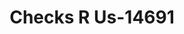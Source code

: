 ---
f_zip-code: 55055
f_state-code: MN
title: Checks R Us-14691
f_phone: 651-459-4411
f_city-only: Newport
f_address: 745 High Street Newport
f_location-unique-id: '14691'
slug: checks-r-us-14691
updated-on: '2024-05-30T13:46:58.046Z'
created-on: '2024-05-30T13:36:59.803Z'
published-on: '2024-05-30T13:54:32.469Z'
f_city-state: cms/city/newport-mn.md
f_company: cms/company/checks-r-us.md
f_state: cms/state/minnesota.md
layout: '[payday-loan].html'
tags: payday-loan
---
